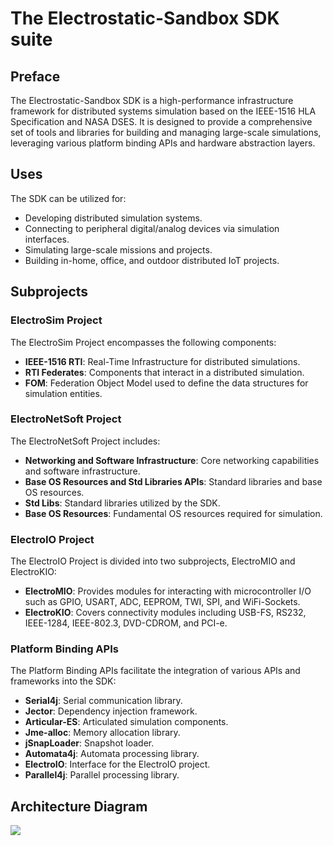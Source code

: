 # The Electrostatic-Sandbox SDK suite

## Preface

The Electrostatic-Sandbox SDK is a high-performance infrastructure framework for distributed systems simulation based on the IEEE-1516 HLA Specification and NASA DSES. It is designed to provide a comprehensive set of tools and libraries for building and managing large-scale simulations, leveraging various platform binding APIs and hardware abstraction layers.

## Uses

The SDK can be utilized for:
- Developing distributed simulation systems.
- Connecting to peripheral digital/analog devices via simulation interfaces.
- Simulating large-scale missions and projects.
- Building in-home, office, and outdoor distributed IoT projects.

## Subprojects

### ElectroSim Project
The ElectroSim Project encompasses the following components:
- **IEEE-1516 RTI**: Real-Time Infrastructure for distributed simulations.
- **RTI Federates**: Components that interact in a distributed simulation.
- **FOM**: Federation Object Model used to define the data structures for simulation entities.

### ElectroNetSoft Project
The ElectroNetSoft Project includes:
- **Networking and Software Infrastructure**: Core networking capabilities and software infrastructure.
- **Base OS Resources and Std Libraries APIs**: Standard libraries and base OS resources.
- **Std Libs**: Standard libraries utilized by the SDK.
- **Base OS Resources**: Fundamental OS resources required for simulation.

### ElectroIO Project
The ElectroIO Project is divided into two subprojects, ElectroMIO and ElectroKIO:
- **ElectroMIO**: Provides modules for interacting with microcontroller I/O such as GPIO, USART, ADC, EEPROM, TWI, SPI, and WiFi-Sockets.
- **ElectroKIO**: Covers connectivity modules including USB-FS, RS232, IEEE-1284, IEEE-802.3, DVD-CDROM, and PCI-e.

### Platform Binding APIs
The Platform Binding APIs facilitate the integration of various APIs and frameworks into the SDK:
- **Serial4j**: Serial communication library.
- **Jector**: Dependency injection framework.
- **Articular-ES**: Articulated simulation components.
- **Jme-alloc**: Memory allocation library.
- **jSnapLoader**: Snapshot loader.
- **Automata4j**: Automata processing library.
- **ElectroIO**: Interface for the ElectroIO project.
- **Parallel4j**: Parallel processing library.

## Architecture Diagram

<img src="https://electrostat-lab.github.io/Electrostatic-Sandbox/electrostatic-sandbox-framework/docs/electrostatic-sdk.svg"/>

